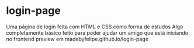 # login-page
Uma página de login feita com HTML e CSS como forma de estudos
Algo completamente básico feito para poder ajudar um amigo que está iniciando no frontend
preview em madebyfelipe.github.io/login-page
